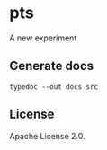 # pts
A new experiment

## Generate docs
```
typedoc --out docs src
```

## License
Apache License 2.0. 
